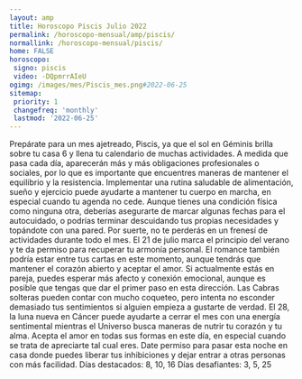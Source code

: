 ```yaml
---
layout: amp
title: Horoscopo Piscis Julio 2022 
permalink: /horoscopo-mensual/amp/piscis/
normallink: /horoscopo-mensual/piscis/
home: FALSE
horoscopo:
 signo: piscis
 video: -DQpmrrAIeU
ogimg: /images/mes/Piscis_mes.png#2022-06-25
sitemap:
 priority: 1
 changefreq: 'monthly'
 lastmod: '2022-06-25'
---
```



Prepárate para un mes ajetreado, Piscis, ya que el sol en Géminis brilla sobre tu casa 6 y llena tu calendario de muchas actividades. A medida que pasa cada día, aparecerán más y más obligaciones profesionales o sociales, por lo que es importante que encuentres maneras de mantener el equilibrio y la resistencia. Implementar una rutina saludable de alimentación, sueño y ejercicio puede ayudarte a mantener tu cuerpo en marcha, en especial cuando tu agenda no cede. Aunque tienes una condición física como ninguna otra, deberías asegurarte de marcar algunas fechas para el autocuidado, o podrías terminar descuidando tus propias necesidades y topándote con una pared.
Por suerte, no te perderás en un frenesí de actividades durante todo el mes. El 21 de julio marca el principio del verano y te da permiso para recuperar tu armonía personal. El romance también podría estar entre tus cartas en este momento, aunque tendrás que mantener el corazón abierto y aceptar el amor. Si actualmente estás en pareja, puedes esperar más afecto y conexión emocional, aunque es posible que tengas que dar el primer paso en esta dirección. Las Cabras solteras pueden contar con mucho coqueteo, pero intenta no esconder demasiado tus sentimientos si alguien empieza a gustarte de verdad.
El 28, la luna nueva en Cáncer puede ayudarte a cerrar el mes con una energía sentimental mientras el Universo busca maneras de nutrir tu corazón y tu alma. Acepta el amor en todas sus formas en este día, en especial cuando se trata de apreciarte tal cual eres. Date permiso para pasar esta noche en casa donde puedes liberar tus inhibiciones y dejar entrar a otras personas con más facilidad.
Días destacados: 8, 10, 16
Días desafiantes: 3, 5, 25